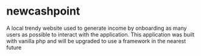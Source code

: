 # newcashpoint
A local trendy website used to generate income by onboarding as many users as possible to interact with the application.
This application was built with vanilla php and will be upgraded to use a framework in the nearest future
